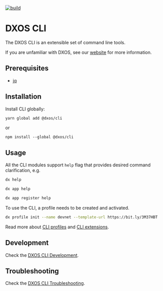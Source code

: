[![build](https://github.com/dxos/cli/actions/workflows/all-lint-built-test.yml/badge.svg)](https://github.com/dxos/cli/actions/workflows/all-lint-built-test.yml)

# DXOS CLI

The DXOS CLI is an extensible set of command line tools.

If you are unfamiliar with DXOS, see our [website](https://dxos.org) for more information.

## Prerequisites

- [jq](https://stedolan.github.io/jq/)

## Installation

Install CLI globally:

```bash
yarn global add @dxos/cli
```

or

```
npm install --global @dxos/cli
```

<!-- ### Upgrade

An older version of the CLI could be upgraded via `dx upgrade` command.

```
dx version
v1.0.1-beta.15

dx upgrade --force
Found extensions: @dxos/cli-data, @dxos/cli-signal, @dxos/cli-bot, @dxos/cli-app
✔ Uninstalling @dxos/cli-data
✔ Uninstalling @dxos/cli-signal
✔ Uninstalling @dxos/cli-bot
✔ Uninstalling @dxos/cli-app
✔ Uninstalling @dxos/cli
✔ Installing @dxos/cli
✔ Installing @dxos/cli-app
✔ Installing @dxos/cli-bot
✔ Installing @dxos/cli-signal
✔ Installing @dxos/cli-data

dx version
v2.12.0
``` -->

## Usage

All the CLI modules support `help` flag that provides desired command clarification, e.g.

```bash
dx help
```

```bash
dx app help
```

```bash
dx app register help
```

To use the CLI, a profile needs to be created and activated.

```bash
dx profile init --name devnet --template-url https://bit.ly/3M37HBT
```

Read more about [CLI profiles](./packages/cli/README.md#profiles) and [CLI extensions](./packages/cli/README.md#extensions).

## Development

Check the [DXOS CLI Development](./packages/cli/README.md#Development).

## Troubleshooting

Check the [DXOS CLI Troubleshooting](./packages/cli/README.md#Troubleshooting).
